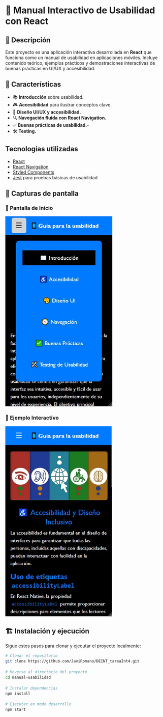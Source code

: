 # 📱 Manual Interactivo de Usabilidad con React

## 📖 Descripción

Este proyecto es una aplicación interactiva desarrollada en **React** que funciona como un manual de usabilidad en aplicaciones móviles. Incluye contenido teórico, ejemplos prácticos y demostraciones interactivas de buenas prácticas en UI/UX y accesibilidad.

## 🚀 Características

- 📚 **Introducción** sobre usabilidad.
- 🎮 **Accesibilidad** para ilustrar conceptos clave.
- 🎨 **Diseño UI/UX y accesibilidad.**
- 🔍 **Navegación fluida con React Navigation.**
- ✅ **Buenas prácticas de usabilidad.**- 
- 🛠️ **Testing.**

## Tecnologías utilizadas

- [React](https://react.dev/)
- [React Navigation](https://reactnavigation.org/)
- [Styled Components](https://styled-components.com/)
- [Jest](https://jestjs.io/) para pruebas básicas de usabilidad

## 📸 Capturas de pantalla

### 🔹 Pantalla de Inicio
![Pantalla de inicio](readme_img/usabiliGit.jpg)

### 🔹 Ejemplo Interactivo
![Ejemplo interactivo](readme_img/usabiliGit2.jpg)

## 🏗️ Instalación y ejecución

Sigue estos pasos para clonar y ejecutar el proyecto localmente:

```bash
# Clonar el repositorio
git clone https://github.com/JaviRomano/DEINT_tareaInt4.git

# Moverse al directorio del proyecto
cd manual-usabilidad

# Instalar dependencias
npm install

# Ejecutar en modo desarrollo
npm start
